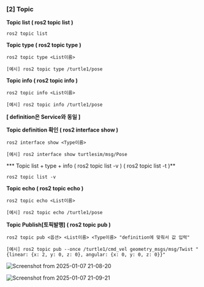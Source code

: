 ### [2] Topic

**Topic list ( ros2 topic list )**

```arduino
ros2 topic list
```

**Topic type ( ros2 topic type )**

```arduino
ros2 topic type <List이름>

[예시] ros2 topic type /turtle1/pose
```

**Topic info ( ros2 topic info )**

```arduino
ros2 topic info <List이름>

[예시] ros2 topic info /turtle1/pose
```

**[ definition은 Service와 동일 ]**

**Topic definition 확인 ( ros2 interface show )**

```arduino
ros2 interface show <Type이름>

[예시] ros2 interface show turtlesim/msg/Pose
```

*** Topic list + type + info ( ros2 topic list -v ) ( ros2 topic list -t )**

```arduino
ros2 topic list -v
```

**Topic echo ( ros2 topic echo )**

```arduino
ros2 topic echo <List이름>

[예시] ros2 topic echo /turtle1/pose
```

**Topic Publish[토픽발행] ( ros2 topic pub )**

```arduino
ros2 topic pub <옵션> <List이름> <Type이름> "definition에 맞춰서 값 입력"

[예시] ros2 topic pub --once /turtle1/cmd_vel geometry_msgs/msg/Twist "{linear: {x: 2, y: 0, z: 0}, angular: {x: 0, y: 0, z: 0}}"
```

![Screenshot from 2025-01-07 21-08-20](https://github.com/user-attachments/assets/581f58fc-f918-4bd7-bede-2c27c483a41e)

![Screenshot from 2025-01-07 21-09-21](https://github.com/user-attachments/assets/d4961b79-6355-49fb-a70f-c1e1909c439f)


